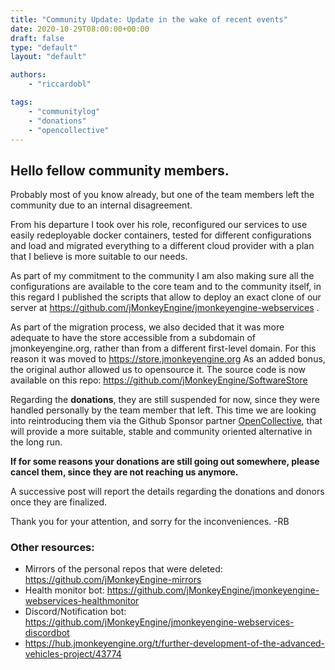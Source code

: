 ```yaml
---
title: "Community Update: Update in the wake of recent events"
date: 2020-10-29T08:00:00+00:00
draft: false
type: "default"
layout: "default"

authors:
    - "riccardobl"

tags:
    - "communitylog"
    - "donations"
    - "opencollective"
---
```

## Hello fellow community members.

Probably most of you know already, but one of the team members left the community due to an internal disagreement.

From his departure I took over his role, reconfigured our services to use easily redeployable docker containers, tested for different configurations and load and migrated everything to a different cloud provider with a plan that I believe is more suitable to our needs.

As part of my commitment to the community I am also making sure all the configurations are available to the core team and to the community itself, in this regard I published the scripts that allow to deploy an exact clone of our server at https://github.com/jMonkeyEngine/jmonkeyengine-webservices .

As part of the migration process, we also decided that it was more adequate to have the store accessible from a subdomain of jmonkeyengine.org, rather than from a different first-level domain.
For this reason it was moved to https://store.jmonkeyengine.org
As an added bonus, the original author allowed us to opensource it.
The source code is now available on this repo: https://github.com/jMonkeyEngine/SoftwareStore

Regarding the **donations**, they are still suspended for now, since they were handled personally by the team member that left. This time we are looking into reintroducing them via the Github Sponsor partner [OpenCollective](https://opencollective.com), that will provide a more suitable, stable and community oriented alternative in the long run.

**If for some reasons your donations are still going out somewhere, please cancel them, since they are not reaching us anymore.**

A successive post will report the details regarding the donations and donors once they are finalized.

Thank you for your attention, and sorry for the inconveniences.
-RB

### Other resources:

- Mirrors  of the personal repos that were deleted: https://github.com/jMonkeyEngine-mirrors
- Health monitor bot: https://github.com/jMonkeyEngine/jmonkeyengine-webservices-healthmonitor
- Discord/Notification bot: https://github.com/jMonkeyEngine/jmonkeyengine-webservices-discordbot
- https://hub.jmonkeyengine.org/t/further-development-of-the-advanced-vehicles-project/43774